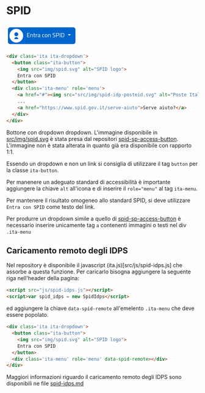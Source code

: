 # SPID
![SPID](static/spid.png)
```html
<div class='ita ita-dropdown'>
  <button class="ita-button">
    <img src="img/spid.svg" alt="SPID logo">
    Entra con SPID
  </button>
  <div class='ita-menu' role='menu'>
    <a href="#"><img src="src/img/spid-idp-posteid.svg" alt="Poste Italiane SpA"></a>
    ...
    <a href="https://www.spid.gov.it/serve-aiuto">Serve aiuto?</a>
  </div>
</div>
```

Bottone con dropdown dropdown. L'immagine disponibile in [src/img/spid.svg](src/img/spid.svg) è stata presa dal repositori [spid-sp-access-button](https://github.com/italia/spid-sp-access-button).
L'immagine non è stata alterata in quanto già era disponibile con rapporto 1:1.

Essendo un dropdown e non un link si consiglia di utilizzare il tag `button` per la classe `ita-button`.

Per manenere un adeguato standard di accessibilità è importante aggiungere la chiave `alt` all'icona e di inserire il `role="menu"` al tag `ita-menu`.

Per mantenere il risultato omogeneo allo standard SPID, si deve utilizzare `Entra con SPID` come testo del link.

Per produrre un dropdown simile a quello di [spid-sp-access-button](https://github.com/italia/spid-sp-access-button) è necessario inserire unicamente tag `a` contenenti immagini o testi nel div `.ita-menu`

## Caricamento remoto degli IDPS
Nel repository è disponibile il javascript (ita.js)[src/js/spid-idps.js] che assorbe a questa funzione. Per caricarlo bisogna aggiungere la seguente riga nell'header della pagina:
```html
<script src="js/spid-idps.js"></script>
<script>var spid_idps = new SpidIdps</script>
```
ed aggiungere la chiave `data-spid-remote` all'emelento `.ita-menu` che deve essere popolato.
```html
<div class='ita ita-dropdown'>
  <button class="ita-button">
    <img src="img/spid.svg" alt="SPID logo">
    Entra con SPID
  </button>
  <div class='ita-menu' role='menu' data-spid-remote></div>
</div>
```
Maggiori informazioni riguardo il caricamento remoto degli IDPS sono disponibili ne file [spid-idps.md](spid-idps.md)
